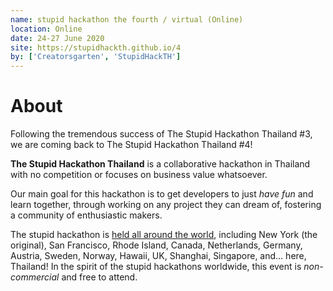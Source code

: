 ```yaml
---
name: stupid hackathon the fourth / virtual (Online)
location: Online
date: 24-27 June 2020
site: https://stupidhackth.github.io/4
by: ['Creatorsgarten', 'StupidHackTH']
---
```


# About

Following the tremendous success of The Stupid Hackathon Thailand #3, we are coming back to The Stupid Hackathon Thailand #4!

**The Stupid Hackathon Thailand** is a collaborative hackathon in Thailand with no competition or focuses on business value whatsoever.

Our main goal for this hackathon is to get developers to just _have fun_ and learn together, through working on any project they can dream of, fostering a community of enthusiastic makers.

The stupid hackathon is [held all around the world](https://gist.github.com/cheeaun/c3fe6cbb11aef1e146a3474dccf63b87), including New York (the original), San Francisco, Rhode Island, Canada, Netherlands, Germany, Austria, Sweden, Norway, Hawaii, UK, Shanghai, Singapore, and… here, Thailand! In the spirit of the stupid hackathons worldwide, this event is _non-commercial_ and free to attend.
